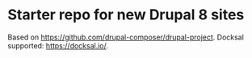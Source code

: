 # Starter repo for new Drupal 8 sites

Based on https://github.com/drupal-composer/drupal-project.
Docksal supported: https://docksal.io/.
